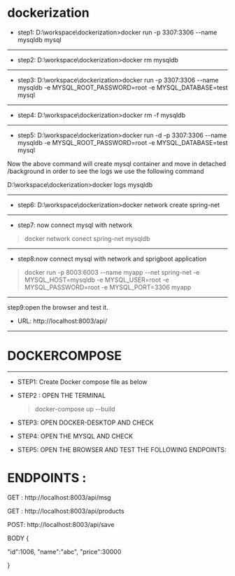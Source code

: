 # dockerization
- step1:
D:\workspace\dockerization>docker run -p 3307:3306 --name mysqldb mysql
----------------------------------------------------------------------------

- step2:
D:\workspace\dockerization>docker rm mysqldb
---------------------------------------------------------------------------

- step3:
D:\workspace\dockerization>docker run -p 3307:3306 --name mysqldb -e MYSQL_ROOT_PASSWORD=root -e MYSQL_DATABASE=test mysql
----------------------------------------------------------------------------

- step4:
D:\workspace\dockerization>docker rm -f mysqldb
--------------------------------------------------------------------------------

- step5:
D:\workspace\dockerization>docker run -d -p 3307:3306 --name mysqldb -e MYSQL_ROOT_PASSWORD=root -e MYSQL_DATABASE=test mysql

Now the above command will create mysql container and move in detached /background 
in order to see the logs we use the following command

D:\workspace\dockerization>docker logs mysqldb

----------------------------------------------------------------------------------


- step6:
D:\workspace\dockerization>docker network create spring-net
------------------------------------------------------------------------

- step7: now connect mysql with network

>docker network conect spring-net mysqldb
--------------------------------------------------------------------------

- step8:now connect mysql with network and sprigboot application
>docker run -p 8003:6003 --name myapp --net spring-net -e MYSQL_HOST=mysqldb -e MYSQL_USER=root -e MYSQL_PASSWORD=root -e MYSQL_PORT=3306 myapp
---------------------------------------------------------------------------------

step9:open the browser and test it.

- URL: http://localhost:8003/api/
---------------------------------------------------

# DOCKERCOMPOSE
---------------------------------------------------

- STEP1: Create Docker compose file as below

- STEP2 : OPEN THE TERMINAL 
  > docker-compose up --build

- STEP3: OPEN DOCKER-DESKTOP AND CHECK

- STEP4: OPEN THE MYSQL AND CHECK

- STEP5: OPEN THE BROWSER AND TEST THE FOLLOWING ENDPOINTS:
# ENDPOINTS :
GET : http://localhost:8003/api/msg

GET : http://localhost:8003/api/products

POST: http://localhost:8003/api/save

BODY {

"id":1006,
"name":"abc",
"price":30000

}




